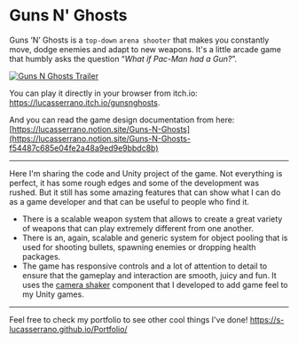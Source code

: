 # Guns N' Ghosts

Guns ‘N’ Ghosts is a ```top-down``` ```arena shooter``` that makes you constantly move, dodge enemies and adapt to new weapons. It's a little arcade game that humbly asks the question “*What if Pac-Man had a Gun?*”.

[![Guns N Ghosts Trailer](https://img.youtube.com/vi/UAoElLIHjG4/0.jpg)](https://www.youtube.com/watch?v=UAoElLIHjG4)

You can play it directly in your browser from itch.io: https://lucasserrano.itch.io/gunsnghosts.

And you can read the game design documentation from here: [https://lucasserrano.notion.site/Guns-N-Ghosts](https://lucasserrano.notion.site/Guns-N-Ghosts-f54487c685e04fe2a48a9ed9e9bbdc8b)

---

Here I'm sharing the code and Unity project of the game. Not everything is perfect, it has some rough edges and some of the development was rushed. But it still has some amazing features that can show what I can do as a game developer and that can be useful to people who find it.
* There is a scalable weapon system that allows to create a great variety of weapons that can play extremely different from one another.
* There is an, again, scalable and generic system for object pooling that is used for shooting bullets, spawning enemies or dropping health packages.
* The game has responsive controls and a lot of attention to detail to ensure that the gameplay and interaction are smooth, juicy and fun. It uses the [camera shaker](https://github.com/S-LucasSerrano/CameraShaker) component that I developed to add game feel to my Unity games.

---

Feel free to check my portfolio to see other cool things I've done! https://s-lucasserrano.github.io/Portfolio/
